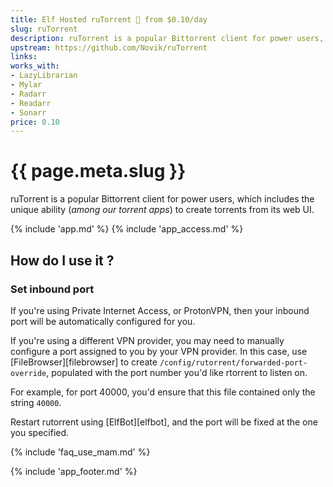 ```yaml
---
title: Elf Hosted ruTorrent 🧝 from $0.10/day
slug: ruTorrent
description: ruTorrent is a popular Bittorrent client for power users, which includes the unique ability (among our torrent apps) to create torrents from its web UI.
upstream: https://github.com/Novik/ruTorrent
links:
works_with:
- LazyLibrarian
- Mylar
- Radarr
- Readarr
- Sonarr
price: 0.10
---
```


# {{ page.meta.slug }}

ruTorrent is a popular Bittorrent client for power users, which includes the unique ability (*among our torrent apps*) to create torrents from its web UI.

{% include 'app.md' %}
{% include 'app_access.md' %}

## How do I use it ?

### Set inbound port

If you're using Private Internet Access, or ProtonVPN, then your inbound port will be automatically configured for you.

If you're using a different VPN provider, you may need to manually configure a port assigned to you by your VPN provider. In this case, use [FileBrowser][filebrowser] to create `/config/rutorrent/forwarded-port-override`, populated with the port number you'd like rtorrent to listen on.

For example, for port 40000, you'd ensure that this file contained only the string `40000`.

Restart rutorrent using [ElfBot][elfbot], and the port will be fixed at the one you specified.

{% include 'faq_use_mam.md' %}

{% include 'app_footer.md' %}